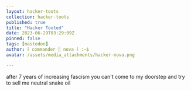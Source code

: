 ```yaml
---
layout: hacker-toots
collection: hacker-toots
published: true
title: "Hacker Tooted"
date: 2023-06-29T03:29:09Z
pinned: false
tags: [mastodon]
author: ⸸ commander ░ nova ⸸ :~$
avatar: /assets/media_attachments/hacker-nova.png

---
```


<p>after 7 years of increasing fascism you can&#39;t come to my doorstep and try to sell me neutral snake oil</p>


